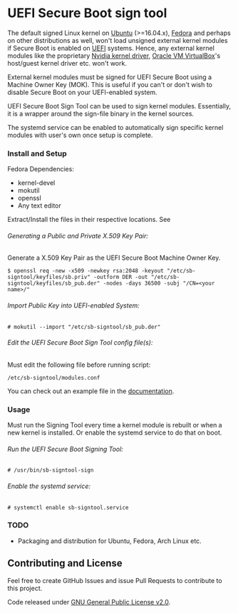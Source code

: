 # UEFI Secure Boot sign tool

The default signed Linux kernel on [Ubuntu](https://www.ubuntu.com/) (>=16.04.x), [Fedora](https://getfedora.org/) and perhaps on other distributions as well, won't load unsigned external kernel modules if Secure Boot is enabled on [UEFI](https://en.wikipedia.org/wiki/Unified_Extensible_Firmware_Interface) systems.
Hence, any external kernel modules like the proprietary [Nvidia kernel driver](https://www.nvidia.com/object/unix.html), [Oracle VM VirtualBox](https://www.virtualbox.org/)'s host/guest kernel driver etc. won't work.

External kernel modules must be signed for UEFI Secure Boot using a Machine Owner Key (MOK).
This is useful if you can't or don't wish to disable Secure Boot on your UEFI-enabled system.

UEFI Secure Boot Sign Tool can be used to sign kernel modules.
Essentially, it is a wrapper around the sign-file binary in the kernel sources.

The systemd service can be enabled to automatically sign specific kernel modules with user's own once setup is complete.

### Install and Setup

Fedora Dependencies:
* kernel-devel
* mokutil
* openssl
* Any text editor

Extract/Install the files in their respective locations. See

###### Generating a Public and Private X.509 Key Pair:

Generate a X.509 Key Pair as the UEFI Secure Boot Machine Owner Key.

    $ openssl req -new -x509 -newkey rsa:2048 -keyout "/etc/sb-signtool/keyfiles/sb.priv" -outform DER -out "/etc/sb-signtool/keyfiles/sb_pub.der" -nodes -days 36500 -subj "/CN=<your name>/"

###### Import Public Key into UEFI-enabled System:

    # mokutil --import "/etc/sb-signtool/sb_pub.der"

###### Edit the UEFI Secure Boot Sign Tool config file(s):

Must edit the following file before running script:

    /etc/sb-signtool/modules.conf

You can check out an example file in the [documentation](https://github.com/aneesh-neelam/UEFI-SecureBoot-SignTool/blob/master/usr/share/doc/sb-signtool/example_modules.conf).

### Usage

Must run the Signing Tool every time a kernel module is rebuilt or when a new kernel is installed.
Or enable the systemd service to do that on boot.

###### Run the UEFI Secure Boot Signing Tool:

    # /usr/bin/sb-signtool-sign

###### Enable the systemd service:

    # systemctl enable sb-signtool.service


### TODO

* Packaging and distribution for Ubuntu, Fedora, Arch Linux etc.


## Contributing and License

Feel free to create GitHub Issues and issue Pull Requests to contribute to this project.

Code released under [GNU General Public License v2.0](https://github.com/aneesh-neelam/uefi-sb-signtool/blob/master/LICENSE).
